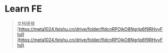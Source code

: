 # Learn FE

> 文档链接 [https://meta1024.feishu.cn/drive/folder/fldcnRPOjkO8Ngrlp6f9RHvyFhd](https://meta1024.feishu.cn/drive/folder/fldcnRPOjkO8Ngrlp6f9RHvyFhd)

